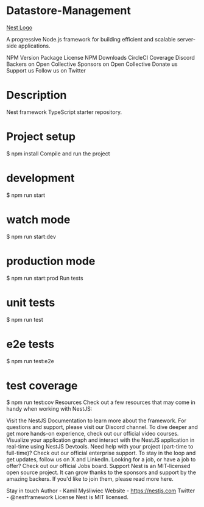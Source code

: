 # Datastore-Management
[Nest Logo](https://opencollective.com/nest#sponsor)

A progressive Node.js framework for building efficient and scalable server-side applications.

NPM Version Package License NPM Downloads CircleCI Coverage Discord Backers on Open Collective Sponsors on Open Collective Donate us Support us Follow us on Twitter

Description
===========
Nest framework TypeScript starter repository.

Project setup
==============
$ npm install
Compile and run the project
# development
$ npm run start

# watch mode
$ npm run start:dev

# production mode
$ npm run start:prod
Run tests
# unit tests
$ npm run test

# e2e tests
$ npm run test:e2e

# test coverage
$ npm run test:cov
Resources
Check out a few resources that may come in handy when working with NestJS:

Visit the NestJS Documentation to learn more about the framework.
For questions and support, please visit our Discord channel.
To dive deeper and get more hands-on experience, check out our official video courses.
Visualize your application graph and interact with the NestJS application in real-time using NestJS Devtools.
Need help with your project (part-time to full-time)? Check out our official enterprise support.
To stay in the loop and get updates, follow us on X and LinkedIn.
Looking for a job, or have a job to offer? Check out our official Jobs board.
Support
Nest is an MIT-licensed open source project. It can grow thanks to the sponsors and support by the amazing backers. If you'd like to join them, please read more here.

Stay in touch
Author - Kamil Myśliwiec
Website - https://nestjs.com
Twitter - @nestframework
License
Nest is MIT licensed.
